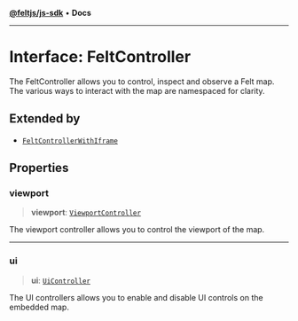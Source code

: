 [**@feltjs/js-sdk**](../../README.md) • **Docs**

***

# Interface: FeltController

The FeltController allows you to control, inspect and observe a Felt map.
The various ways to interact with the map are namespaced for clarity.

## Extended by

- [`FeltControllerWithIframe`](FeltControllerWithIframe.md)

## Properties

### viewport

> **viewport**: [`ViewportController`](ViewportController.md)

The viewport controller allows you to control the viewport of the map.

***

### ui

> **ui**: [`UiController`](UiController.md)

The UI controllers allows you to enable and disable UI controls on the
embedded map.
